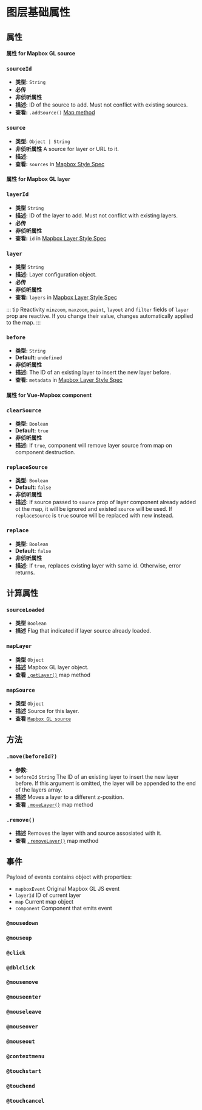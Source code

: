 # 图层基础属性

## 属性

#### 属性 for Mapbox GL source

### `sourceId`

- **类型:** `String`
- **必传**
- **非侦听属性**
- **描述:** ID of the source to add. Must not conflict with existing sources.
- **查看:** `.addSource()` [Map method](https://docs.mapbox.com/mapbox-gl-js/api/#map#addsource)

### `source`

- **类型:** `Object | String`
- **非侦听属性** A source for layer or URL to it.
- **描述:**
- **查看:** `sources` in [Mapbox Style Spec](https://docs.mapbox.com/mapbox-gl-js/style-spec/#sources)

#### 属性 for Mapbox GL layer

### `layerId`

- **类型** `String`
- **描述:** ID of the layer to add. Must not conflict with existing layers.
- **必传**
- **非侦听属性**
- **查看:** `id` in [Mapbox Layer Style Spec](https://docs.mapbox.com/mapbox-gl-js/style-spec/#layer-id)

### `layer`

- **类型** `String`
- **描述:** Layer configuration object.
- **必传**
- **非侦听属性**
- **查看:** `layers` in [Mapbox Layer Style Spec](https://docs.mapbox.com/mapbox-gl-js/style-spec/#layers)

::: tip Reactivity
`minzoom`, `maxzoom`, `paint`, `layout` and `filter` fields of `layer` prop are reactive. If you change their value, changes automatically applied to the map.
:::

### `before`

- **类型:** `String`
- **Default:** `undefined`
- **非侦听属性**
- **描述:** The ID of an existing layer to insert the new layer before.
- **查看:** `metadata` in [Mapbox Layer Style Spec](https://docs.mapbox.com/mapbox-gl-js/style-spec/#layer-metadata)

#### 属性 for Vue-Mapbox component

### `clearSource`

- **类型:** `Boolean`
- **Default:** `true`
- **非侦听属性**
- **描述:** If `true`, component will remove layer source from map on component destruction.

### `replaceSource`

- **类型:** `Boolean`
- **Default:** `false`
- **非侦听属性**
- **描述:** If source passed to `source` prop of layer component already added ot the map, it will be ignored and existed `source` will be used. If `replaceSource` is `true` source will be replaced with new instead.

### `replace`

- **类型:** `Boolean`
- **Default:** `false`
- **非侦听属性**
- **描述:** If `true`, replaces existing layer with same id. Otherwise, error returns.

## 计算属性

### `sourceLoaded`

- **类型** `Boolean`
- **描述** Flag that indicated if layer source already loaded.

### `mapLayer`

- **类型** `Object`
- **描述** Mapbox GL layer object.
- **查看** [`.getLayer()`](https://docs.mapbox.com/mapbox-gl-js/api/#map#getlayer) map method

### `mapSource`

- **类型** `Object`
- **描述** Source for this layer.
- **查看** [`Mapbox GL source`](https://docs.mapbox.com/mapbox-gl-js/api/#sources)

## 方法

### `.move(beforeId?)`

- **参数:**
- `beforeId` `String` The ID of an existing layer to insert the new layer before. If this argument is omitted, the layer will be appended to the end of the layers array.
- **描述** Moves a layer to a different z-position.
- **查看** [`.moveLayer()`](https://docs.mapbox.com/mapbox-gl-js/api/#map#movelayer) map method

### `.remove()`

- **描述** Removes the layer with and source assosiated with it.
- **查看** [`.removeLayer()`](https://docs.mapbox.com/mapbox-gl-js/api/#map#removelayer) map method

## 事件

Payload of events contains object with properties:

- `mapboxEvent` Original Mapbox GL JS event
- `layerId` ID of current layer
- `map` Current map object
- `component` Component that emits event

### `@mousedown`

### `@mouseup`

### `@click`

### `@dblclick`

### `@mousemove`

### `@mouseenter`

### `@mouseleave`

### `@mouseover`

### `@mouseout`

### `@contextmenu`

### `@touchstart`

### `@touchend`

### `@touchcancel`
